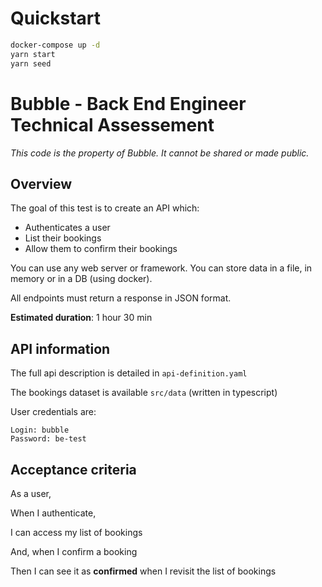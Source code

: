 # Quickstart

```bash
docker-compose up -d
yarn start
yarn seed
```

# Bubble - Back End Engineer Technical Assessement

_This code is the property of Bubble. It cannot be shared or made public._

## Overview

The goal of this test is to create an API which:

- Authenticates a user
- List their bookings
- Allow them to confirm their bookings

You can use any web server or framework.
You can store data in a file, in memory or in a DB (using docker).

All endpoints must return a response in JSON format.

**Estimated duration**: 1 hour 30 min

## API information

The full api description is detailed in `api-definition.yaml`

The bookings dataset is available `src/data` (written in typescript)

User credentials are:

```
Login: bubble
Password: be-test
```

## Acceptance criteria

As a user,

When I authenticate,

I can access my list of bookings

And, when I confirm a booking

Then I can see it as **confirmed** when I revisit the list of bookings
